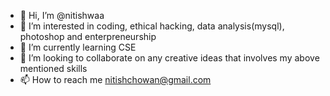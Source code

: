 - 👋 Hi, I’m @nitishwaa
- 👀 I’m interested in coding, ethical hacking, data analysis(mysql), photoshop and enterpreneurship
- 🌱 I’m currently learning CSE
- 💞️ I’m looking to collaborate on any creative ideas that involves my above mentioned skills
- 📫 How to reach me nitishchowan@gmail.com

<!---
nitishwaa/nitishwaa is a ✨ special ✨ repository because its `README.md` (this file) appears on your GitHub profile.
You can click the Preview link to take a look at your changes.
--->
